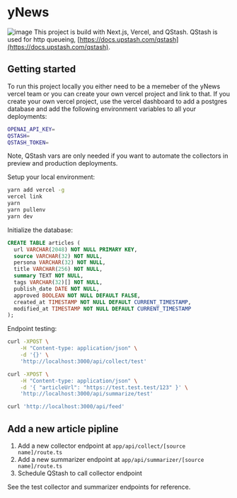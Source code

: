 # yNews


![image](https://github.com/murderteeth/ynews/assets/89237203/81e968c4-d084-4315-a6c2-1fb560b80533)
This project is build with Next.js, Vercel, and QStash. QStash is used for http queueing, [https://docs.upstash.com/qstash](https://docs.upstash.com/qstash).


## Getting started
To run this project locally you either need to be a memeber of the yNews vercel team or you can create your own vercel project and link to that. If you create your own vercel project, use the vercel dashboard to add a postgres database and add the following environment variables to all your deployments:
```bash
OPENAI_API_KEY=
QSTASH=
QSTASH_TOKEN=
```
Note, QStash vars are only needed if you want to automate the collectors in preview and production deployments.

Setup your local environment:
```bash
yarn add vercel -g
vercel link
yarn
yarn pullenv
yarn dev
```

Initialize the database:
```sql
CREATE TABLE articles (
  url VARCHAR(2048) NOT NULL PRIMARY KEY,
  source VARCHAR(32) NOT NULL,
  persona VARCHAR(32) NOT NULL,
  title VARCHAR(256) NOT NULL,
  summary TEXT NOT NULL,
  tags VARCHAR(32)[] NOT NULL,
  publish_date DATE NOT NULL,
  approved BOOLEAN NOT NULL DEFAULT FALSE,
  created_at TIMESTAMP NOT NULL DEFAULT CURRENT_TIMESTAMP,
  modified_at TIMESTAMP NOT NULL DEFAULT CURRENT_TIMESTAMP
);
```

Endpoint testing:
```bash
curl -XPOST \
    -H "Content-type: application/json" \
    -d '{}' \
    'http://localhost:3000/api/collect/test'

curl -XPOST \
    -H "Content-type: application/json" \
    -d '{ "articleUrl": "https://test.test.test/123" }' \
    'http://localhost:3000/api/summarize/test'

curl 'http://localhost:3000/api/feed'
```

## Add a new article pipline
1. Add a new collector endpoint at `app/api/collect/[source name]/route.ts`
2. Add a new summarizer endpoint at `app/api/summarizer/[source name]/route.ts`
3. Schedule QStash to call collector endpoint

See the test collector and summarizer endpoints for reference.
